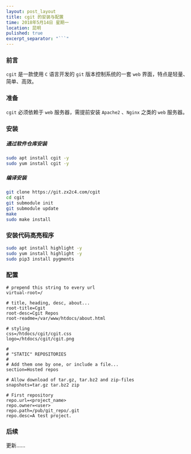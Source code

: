 ```yaml
---
layout: post_layout
title: cgit 的安装与配置
time: 2018年5月14日 星期一
location: 昆明
pulished: true
excerpt_separator: "```"
---
```


### 前言

`cgit` 是一款使用 `C` 语言开发的 `git` 版本控制系统的一套 `web` 界面，特点是轻量、简单、高效。

### 准备

`cgit` 必须依赖于 `web` 服务器，需提前安装 `Apache2` 、`Nginx` 之类的 `web` 服务器。

### 安装

##### 通过软件仓库安装

```sh
sudo apt install cgit -y
sudo yum install cgit -y
```

##### 编译安装

```sh
git clone https://git.zx2c4.com/cgit
cd cgit
git submodule init
git submodule update
make
sudo make install
```

### 安装代码高亮程序

```sh
sudo apt install highlight -y
sudo yum install highlight -y
sudo pip3 install pygments
```

### 配置

```
# prepend this string to every url
virtual-root=/

# title, heading, desc, about...
root-title=Cgit
root-desc=Cgit Repos
root-readme=/var/www/htdocs/about.html

# styling
css=/htdocs/cgit/cgit.css
logo=/htdocs/cgit/cgit.png

#
# "STATIC" REPOSITORIES
#
# Add them one by one, or include a file...
section=Hosted repos

# Allow download of tar.gz, tar.bz2 and zip-files
snapshots=tar.gz tar.bz2 zip

# First repository
repo.url=<project_name>
repo.owner=<user>
repo.path=/pub/git_repo/.git
repo.desc=A test project.

```

### 后续

更新......
